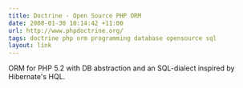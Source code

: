 ```yaml
---
title: Doctrine - Open Source PHP ORM
date: 2008-01-30 10:14:42 +11:00
url: http://www.phpdoctrine.org/
tags: doctrine php orm programming database opensource sql
layout: link
---
```

ORM for PHP 5.2 with DB abstraction and an SQL-dialect inspired by Hibernate's HQL.
